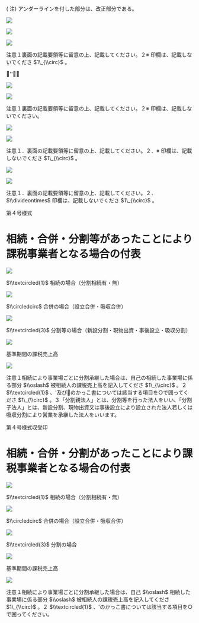 ( 注) アンダーラインを付した部分は、改正部分である。

![](https://www.nta.go.jp/tmp/7648cf66-5434-4760-be84-564319311831/images/31a98a1c2e99fb2d50f44ee9030f582a92666d7fe0af990b13c5394e8fbbd115.jpg)

![](https://www.nta.go.jp/tmp/7648cf66-5434-4760-be84-564319311831/images/fde84db2873c2731f57eee3f14482e9a0026e0b63ef77b11751715c4b83697cb.jpg)

![](https://www.nta.go.jp/tmp/7648cf66-5434-4760-be84-564319311831/images/d14d4154d5efef932f1d5b664a9e8776a4e8215b869b419fe4978e0e01f0c9c3.jpg)

注意１裏面の記載要領等に留意の上、記載してください。２※ 印欄は、記載しないでくださ $1\_{\\circ}$ 。

''

![](https://www.nta.go.jp/tmp/7648cf66-5434-4760-be84-564319311831/images/e4d260f8970e6942a9c5752d58d2875a1273c98e5df0e2304bee129192ebe1f4.jpg)

![](https://www.nta.go.jp/tmp/7648cf66-5434-4760-be84-564319311831/images/e326afa5252b510ac66b962adb9973e270e4b1c5b639b845a8891991f6c1f039.jpg)

注意１裏面の記載要領等に留意の上、記載してください。２※ 印欄は、記載しないでください。

![](https://www.nta.go.jp/tmp/7648cf66-5434-4760-be84-564319311831/images/a15a172df6526065759b9fff508f989b85466638849d3036f3540f32eb2b92cc.jpg)

![](https://www.nta.go.jp/tmp/7648cf66-5434-4760-be84-564319311831/images/3c919aa78e6b86b2f3cefc3ad2eb765007b5417ee85ecafadb41e1961b88d0d9.jpg)

注意１．裏面の記載要領等に留意の上、記載してください。２．※ 印欄は、記載しないでくださ $1\_{\\circ}$ 。

![](https://www.nta.go.jp/tmp/7648cf66-5434-4760-be84-564319311831/images/4bc42b25bac3f81df1f2b84360e8a10199a3c6374a25dbe874302ca08ce5d84c.jpg)

![](https://www.nta.go.jp/tmp/7648cf66-5434-4760-be84-564319311831/images/3e16a21fc9186e45600ad2afe650992f2ad02ee892405694039a95632a76db46.jpg)

注意１．裏面の記載要領等に留意の上、記載してください。２． $\\divideontimes$ 印欄は、記載しないでくださ $1\_{\\circ}$ 。

第４号様式

# 相続・合併・分割等があったことにより課税事業者となる場合の付表

![](https://www.nta.go.jp/tmp/7648cf66-5434-4760-be84-564319311831/images/6ed8ceb85bbcf238827bd99e155352c29cf5e5c0608acef365b197c8fad5f693.jpg)

$\\textcircled{1}$ 相続の場合（分割相続有・無）

![](https://www.nta.go.jp/tmp/7648cf66-5434-4760-be84-564319311831/images/a635a9f3aea6fe0954454ac285f9e6d743cdc76940455e57506795a64f0b1837.jpg)

$\\circledcirc$ 合併の場合（設立合併・吸収合併）

![](https://www.nta.go.jp/tmp/7648cf66-5434-4760-be84-564319311831/images/e9359d63650d6876fdaacdbc298106684f0a59fecc0ff72a112af1cf775bbb5f.jpg)

$\\textcircled{3}$ 分割等の場合（新設分割・現物出資・事後設立・吸収分割）

![](https://www.nta.go.jp/tmp/7648cf66-5434-4760-be84-564319311831/images/ddee5c0ca290444a086d73827c5b03a6349d916e2df7354f8889978c982dbc43.jpg)

基準期間の課税売上高

![](https://www.nta.go.jp/tmp/7648cf66-5434-4760-be84-564319311831/images/39adbc371418a85e7a7d10e00c35168a3fdabfe7c14162e9d475f04df60ecd3a.jpg)

注意１相続により事業場ごとに分割承継した場合は、自己の相続した事業場に係る部分 $\\oslash$ 被相続人の課税売上高を記入してくださ $1\_{\\circ}$ 。２ $\\textcircled{1}$ 、'及びのかっこ書については該当する項目を○で囲ってくださ $1\_{\\circ}$ 。３「分割親法人」とは、分割等を行った法人をいい、「分割子法人」とは、新設分割、現物出資又は事後設立により設立された法人若しくは吸収分割により営業を承継した法人をいいます。

第４号様式収受印

# 相続・合併・分割があったことにより課税事業者となる場合の付表

![](https://www.nta.go.jp/tmp/7648cf66-5434-4760-be84-564319311831/images/95e8b6761b4d9a96609ed4977c2ac0c42953db0683617ae56491120365fd8794.jpg)

$\\textcircled{1}$ 相続の場合（分割相続有・無）

![](https://www.nta.go.jp/tmp/7648cf66-5434-4760-be84-564319311831/images/58f385f23d620c8900f19b59160b928d05725163b324ea38e1a6dbf4ca05c145.jpg)

$\\circledcirc$ 合併の場合（設立合併・吸収合併）

![](https://www.nta.go.jp/tmp/7648cf66-5434-4760-be84-564319311831/images/f1f594a81b24b5789cf9676a65544176850dabee0b1243d0d0ed0e781a1c2fa3.jpg)

$\\textcircled{3}$ 分割の場合

![](https://www.nta.go.jp/tmp/7648cf66-5434-4760-be84-564319311831/images/505e36ce243e19e88ca3c53c3e7891cfc6e2e2b3321b33a97d4aabca001a7df7.jpg)

基準期間の課税売上高

![](https://www.nta.go.jp/tmp/7648cf66-5434-4760-be84-564319311831/images/ad285711e236738f8a60f505675f352d7d1dfe59c5fd2b673e16743a7fdc2e44.jpg)

注意１相続により事業場ごとに分割承継した場合は、自己 $\\oslash$ 相続した事業場に係る部分 $\\oslash$ 被相続人の課税売上高を記入してくださ $1\_{\\circ}$ 。２ $\\textcircled{1}$ 、'のかっこ書については該当する項目を○で囲ってください。